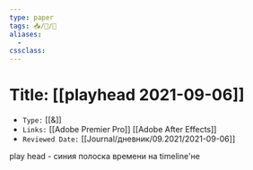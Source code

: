 ```yaml
---
type: paper
tags: 📥️/📜️/🧪
aliases:
  - 
cssclass: 
---
```




# Title: **[[playhead 2021-09-06]]**
- `Type:` [[&]]
- `Links:` [[Adobe Premier Pro]] [[Adobe After Effects]]
- `Reviewed Date:` [[Journal/дневник/09.2021/2021-09-06]]

play head - синия полоска времени на timeline'не